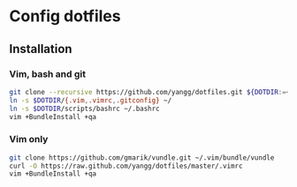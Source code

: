 # Config dotfiles

## Installation

### Vim, bash and git
```bash
git clone --recursive https://github.com/yangg/dotfiles.git ${DOTDIR:=~/.dotfiles}
ln -s $DOTDIR/{.vim,.vimrc,.gitconfig} ~/
ln -s $DOTDIR/scripts/bashrc ~/.bashrc
vim +BundleInstall +qa
```

### Vim only
```bash
git clone https://github.com/gmarik/vundle.git ~/.vim/bundle/vundle
curl -O https://raw.github.com/yangg/dotfiles/master/.vimrc
vim +BundleInstall +qa
```
